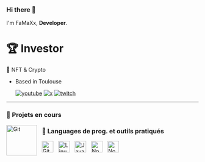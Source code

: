 ### Hi there 👋

I'm FaMaXx, **Developer**.

# 🏆 Investor 
👾 NFT & Crypto  
- Based in Toulouse

   <p align="left">
      <a href="https://www.youtube.com/channel/UCbGSKxBKpzyYuaOQ6KBMF_A">
         <img alt="youtube" title="Ma chaîne YouTube" src="https://img.shields.io/badge/SUBSCRIBE-ME?style=for-the-badge&logo=youtube&color=red&link=https%3A%2F%2Fx.com%2Fskoozztv"/></a> 
      <a href="https://x.com/FaMaXxTV">
         <img alt="x" title="Compte X" src="https://img.shields.io/badge/FOLLOW-ME?style=for-the-badge&logo=x&color=blue&link=https%3A%2F%2Fx.com%2Fskoozztv"/></a> 
      <a href="https://www.twitch.tv/famaxxtv">
         <img alt="twitch" title="Ma chaîne Twitch" src="https://img.shields.io/badge/FOLLOW-ME?style=for-the-badge&logo=twitch&logoColor=white&color=purple&link=https%3A%2F%2Ftwitch.tv%2Fskoozztv"/></a>
   </p>

---

### 🚧 Projets en cours

<img align="left" alt="Git" width="80px" style="padding-right:10px;" src="https://img.shields.io/badge/FIVEM-A?style=for-the-badge&logo=fivem&logoColor=white&color=orange" />

### 🧰 Languages de prog. et outils pratiqués

<img align="left" alt="Git" width="30px" style="padding-right:10px;" src="https://cdn.jsdelivr.net/gh/devicons/devicon/icons/git/git-original.svg" />
<img align="left" alt="Linux" width="30px" style="padding-right:10px;" src="https://cdn.jsdelivr.net/gh/devicons/devicon/icons/linux/linux-original.svg" />
<img align="left" alt="JavaScript" width="30px" style="padding-right:10px;" src="https://cdn.jsdelivr.net/gh/devicons/devicon/icons/javascript/javascript-plain.svg" />
<img align="left" alt="NodeJS" width="30px" style="padding-right:10px;" src="https://cdn.jsdelivr.net/gh/devicons/devicon/icons/nodejs/nodejs-original.svg" />
<img align="left" alt="NodeJS" width="30px" style="padding-right:10px;" src="https://cdn.jsdelivr.net/gh/devicons/devicon/icons/lua/lua-original.svg" />

<br />
